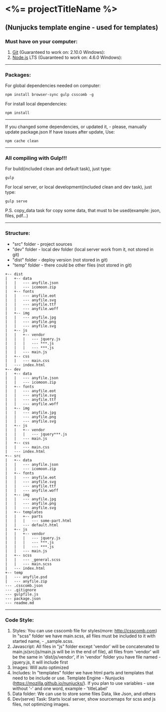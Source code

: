 # <%= projectTitleName %>
## (Nunjucks template engine - used for templates)
### Must have on your computer:
1. [Git](https://git-scm.com/download) (Guaranteed to work on: 2.10.0 Windows):
2. [Node.js](https://nodejs.org/en/download) LTS (Guaranteed to work on: 4.6.0 Windows):

-----------------------------------------------

### Packages:
For global dependencies needed on computer:
```
npm install browser-sync gulp csscomb -g
```
For install local dependencies:
```
npm install
```

-----------------------------------------------

If you changed some dependencies, or updated it, - please, manually update package.json
If have issues after update, Use:
```
npm cache clean
```

-----------------------------------------------

### All compiling with Gulp!!!
For build(included clean and default task), just type:
```
gulp
```
For local server, or local development(included clean and dev task), just type:
```
gulp serve
```

P.S.
copy_data task for copy some data, that must to be used(example: json, files, pdf...)

-----------------------------------------------

### Structure:
* "src" folder - project sources
* "dev" folder - local dev folder (local server work from it, not stored in git)
* "dist" folder - deploy version (not stored in git)
* "temp" folder - there could be other files (not stored in git)

```
+-- dist
|   +-- data
|   |   --- anyfile.json
|   |   --- icomoon.zip
|   +-- fonts
|   |   --- anyfile.eot
|   |   --- anyfile.svg
|   |   --- anyfile.ttf
|   |   --- anyfile.woff
|   +-- img
|   |   --- anyfile.jpg
|   |   --- anyfile.png
|   |   --- anyfile.svg
|   +-- js
|   |   +-- vendor
|   |   |   --- jquery.js
|   |   |   --- ***.js
|   |   |   --- ***.js
|   |   --- main.js
|   +-- css
|   |   --- main.css
|   --- index.html
+-- dev
|   +-- data
|   |   --- anyfile.json
|   |   --- icomoon.zip
|   +-- fonts
|   |   --- anyfile.eot
|   |   --- anyfile.svg
|   |   --- anyfile.ttf
|   |   --- anyfile.woff
|   +-- img
|   |   --- anyfile.jpg
|   |   --- anyfile.png
|   |   --- anyfile.svg
|   +-- js
|   |   +-- vendor
|   |   |   --- jquery***.js
|   |   --- main.js
|   +-- css
|   |   --- main.css
|   --- index.html
+-- src
|   +-- data
|   |   --- anyfile.json
|   |   --- icomoon.zip
|   +-- fonts
|   |   --- anyfile.eot
|   |   --- anyfile.svg
|   |   --- anyfile.ttf
|   |   --- anyfile.woff
|   +-- img
|   |   --- anyfile.jpg
|   |   --- anyfile.png
|   |   --- anyfile.svg
|   +-- templates
|   |   +-- parts
|   |   |   --- some-part.html
|   |   --- default.html
|   +-- js
|   |   +-- vendor
|   |   |   --- jquery.js
|   |   |   --- ***.js
|   |   |   --- ***.js
|   |   --- main.js
|   +-- scss
|   |   --- _general.scss
|   |   --- main.scss
|   --- index.html
+-- temp
|   --- anyfile.psd
|   --- anyfile.zip
--- .csscomb.json
--- .gitignore
--- gulpfile.js
--- package.json
--- readme.md
```

-----------------------------------------------

### Code Style:
1. Styles:
You can use csscomb file for styles(more: http://csscomb.com)
In "scss" folder we have main.scss, all files must be included to it with started name, - _sample.scss.
2. Javascript:
All files in "js" folder except 'vendor' will be concatenated to main.js(src/js/main.js will be in the end of file), all files from 'vendor' will be the same in 'dist/js/vendor', if in 'vendor' folder you have file named - jquery.js, it will include first
3. Images:
Will auto optimized
4. Includes:
In "templates" folder we have html parts and templates that need to be include or use. Template Engine - Nunjucks (https://mozilla.github.io/nunjucks/). If you plan to use variables - use without '-' and one word, example - 'titleLabel'
5. Data folder:
We can use to store some files Data, like Json, and others
6. Dev(serve) Task:
Starts local server, show sourcemaps for scss and js files, not optimizing images.